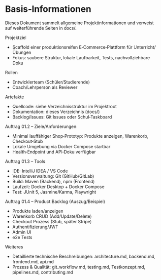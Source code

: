 # Basis‑Informationen

Dieses Dokument sammelt allgemeine Projektinformationen und verweist auf weiterführende Seiten in docs/.

Projektziel
- Scaffold einer produktionsreifen E‑Commerce‑Plattform für Unterricht/Übungen
- Fokus: saubere Struktur, lokale Laufbarkeit, Tests, nachvollziehbare Doku

Rollen
- Entwicklerteam (Schüler/Studierende)
- Coach/Lehrperson als Reviewer

Artefakte
- Quellcode: siehe Verzeichnisstruktur im Projektroot
- Dokumentation: dieses Verzeichnis (docs/)
- Backlog/Issues: Git Issues oder Schul‑Taskboard

Auftrag 01.2 – Ziele/Anforderungen
- Minimal lauffähiger Shop‑Prototyp: Produkte anzeigen, Warenkorb, Checkout‑Stub
- Lokale Umgebung via Docker Compose startbar
- Health‑Endpoint und API‑Doku verfügbar

Auftrag 01.3 – Tools
- IDE: IntelliJ IDEA / VS Code
- Versionsverwaltung: Git (GitHub/GitLab)
- Build: Maven (Backend), npm (Frontend)
- Laufzeit: Docker Desktop + Docker Compose
- Test: JUnit 5, Jasmine/Karma, Playwright

Auftrag 01.4 – Product Backlog (Auszug/Beispiel)
- Produkte laden/anzeigen
- Warenkorb CRUD (Add/Update/Delete)
- Checkout Prozess (Stub, später Stripe)
- Authentifizierung/JWT
- Admin UI
- e2e Tests

Weiteres
- Detaillierte technische Beschreibungen: architecture.md, backend.md, frontend.md, api.md
- Prozess & Qualität: git_workflow.md, testing.md, Testkonzept.md, pipelines.md, contributing.md
